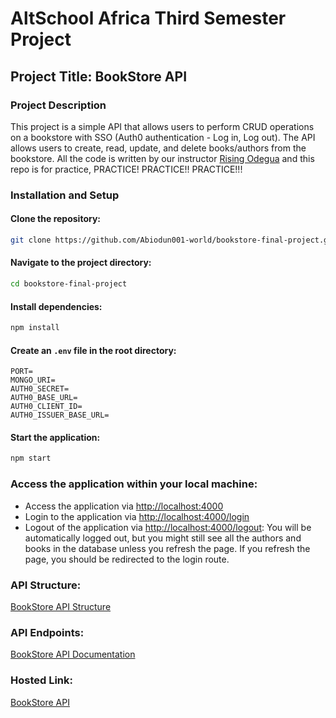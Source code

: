 # AltSchool Africa Third Semester Project

## Project Title: BookStore API

### Project Description

This project is a simple API that allows users to perform CRUD operations on a bookstore with SSO (Auth0 authentication - Log in, Log out). The API allows users to create, read, update, and delete books/authors from the bookstore. All the code is written by our instructor [Rising Odegua](https://www.linkedin.com/in/risingdeveloper/) and this repo is for practice, PRACTICE! PRACTICE!! PRACTICE!!!

### Installation and Setup

#### Clone the repository:

```bash
git clone https://github.com/Abiodun001-world/bookstore-final-project.git
```

#### Navigate to the project directory:

```bash
cd bookstore-final-project
```

#### Install dependencies:

```bash
npm install
```

#### Create an `.env` file in the root directory:

```plaintext
PORT=
MONGO_URI=
AUTH0_SECRET=
AUTH0_BASE_URL=
AUTH0_CLIENT_ID=
AUTH0_ISSUER_BASE_URL=
```

#### Start the application:
```bash
npm start
```
### Access the application within your local machine:

- Access the application via [http://localhost:4000](http://localhost:4000)
- Login to the application via [http://localhost:4000/login](http://localhost:4000/login)
- Logout of the application via [http://localhost:4000/logout](http://localhost:4000/logout): You will be automatically logged out, but you might still see all the authors and books in the database unless you refresh the page. If you refresh the page, you should be redirected to the login route.

### API Structure:

[BookStore API Structure](https://hackmd.io/@aiodun001-world/Bk_XlYUdJg)

### API Endpoints:

[BookStore API Documentation](https://documenter.getpostman.com/view/28730642/2sAYX5KNKR)

### Hosted Link:
[BookStore API](https://bookstore-final-project-7ko4.onrender.com/)
